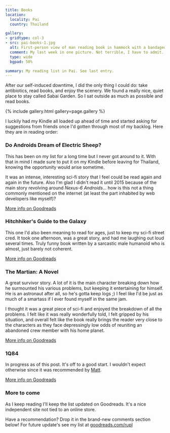 ```yaml
---
title: Books
location:
  locality: Pai
  country: Thailand

gallery:
- gridtype: col-3
- src: pai-books-1.jpg
  alt: First-person view of man reading book in hammock with a bandaged leg.
  comment: My last week in one picture. Not terrible, I have to admit.
  type: wide
  bgpad: 50%

summary: My reading list in Pai. See last entry.
---
```


After our self-induced downtime, I did the only thing I could do: take antibiotics, read books, and enjoy the scenery. We found a really nice, quiet place to stay called Sabai Garden. So I sat outside as much as possible and read books.

{% include gallery.html gallery=page.gallery %}

I luckily had my Kindle all loaded up ahead of time and started asking for suggestions from friends once I'd gotten through most of my backlog. Here they are in reading order:

### Do Androids Dream of Electric Sheep?

This has been on my list for a long time but I never got around to it. With that in mind I made sure to put it on my Kindle before leaving for Thailand, knowing the opportunity would arise sometime.

It was an intense, interesting sci-fi story that I feel could be read again and again in the future. Also I'm glad I didn't read it until 2015 because of the main story revolving around _Nexus-6 Androids_... how is this not a thing commonly mentioned on the internet (at least the part inhabited by web developers like myself)?

[More info on Goodreads](https://www.goodreads.com/book/show/7028848-do-androids-dream-of-electric-sheep)

### Hitchhiker's Guide to the Galaxy

This one I'd also been meaning to read for ages, just to keep my sci-fi street cred. It took one afternoon, was a great story, and had me laughing out loud several times. Truly funny book written by a sarcastic male humanoid who is almost, just barely not coherent.

[More info on Goodreads](https://www.goodreads.com/book/show/13535914-the-hitchhiker-s-guide-to-the-galaxy)

### The Martian: A Novel

A great survivor story. A lot of it is the main character breaking down how he surmounted his various problems, but keeping it entertaining for himself. He is an astronaut after all, so he's gotta keep logs ;) I feel like I'd be just as much of a smartass if I ever found myself in the same jam.

I thought it was a great piece of sci-fi and enjoyed the breakdown of all the problems. I felt like it was really wonderfully told, I felt gripped by his situation, and overall felt like the book really brings the reader very close to the characters as they face depressingly low odds of reuniting an abandoned crew member with his home planet.

[More info on Goodreads](https://www.goodreads.com/book/show/18401393-the-martian)

### 1Q84

In progress as of this post. It's off to a good start. I wouldn't expect otherwise since it was recommended by [Matt](https://twitter.com/alwaysworking).

[More info on Goodreads]()

### More to come

As I keep reading I'll keep the list updated on Goodreads. It's a nice independent site not tied to an online store.

Have a recommendation? Drop it in the brand-new comments section below! For future update's see my list at [goodreads.com/rupl](https://goodreads.com/rupl)
